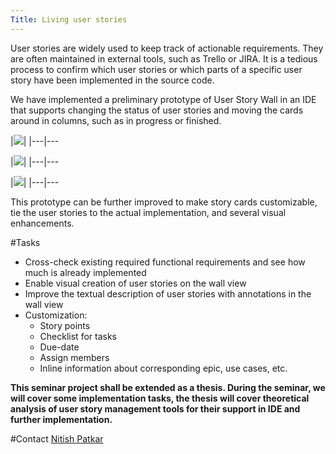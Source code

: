 ```yaml
---
Title: Living user stories
---
```


User stories are widely used to keep track of actionable requirements. They are often maintained in external tools, such as Trello or JIRA. It is a tedious process to confirm which user stories or which parts of a specific user story have been implemented in the source code.

We have implemented a preliminary prototype of User Story Wall in an IDE that supports changing the status of user stories and moving the cards around in columns, such as in progress or finished.


|<img style="text-align:center" src="http://scg.unibe.ch/download/Nitish/GT_related/story_wall_view_GT.png" />|
|---|---


|<img style="text-align:center" src="http://scg.unibe.ch/download/Nitish/GT_related/user_story_missing_entities.png" />|
|---|---


|<img style="text-align:center" src="http://scg.unibe.ch/download/Nitish/GT_related/adding_missing_entities.png" />|
|---|---

This prototype can be further improved to make story cards customizable, tie the user stories to the actual implementation, and several visual enhancements. 

#Tasks

- Cross-check existing required functional requirements and see how much is already implemented
- Enable visual creation of user stories on the wall view
- Improve the textual description of user stories with annotations in the wall view 
- Customization:
	- Story points
	- Checklist for tasks
	- Due-date
	- Assign members
	- Inline information about corresponding epic, use cases, etc. 


**This seminar project shall be extended as a thesis. During the seminar, we will cover some implementation tasks, the thesis will cover theoretical analysis of user story management tools for their support in IDE and further implementation.**

#Contact 
[Nitish Patkar](%base_url%/staff/NitishPatkar)
  
